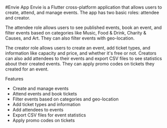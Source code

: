 #Envie App
Envie is a Flutter cross-platform application that allows users to create, attend, and manage events. The app has two basic roles: attendee and creator.

The attendee role allows users to see published events, book an event, and filter events based on categories like Music, Food & Drink, Charity & Causes, and Art. They can also filter events with geo-location.

The creator role allows users to create an event, add ticket types, and information like capacity and price, and whether it's free or not. Creators can also add attendees to their events and export CSV files to see statistics about their created events. They can apply promo codes on tickets they created for an event.

Features
- Create and manage events
- Attend events and book tickets
- Filter events based on categories and geo-location
- Add ticket types and information
- Add attendees to events
- Export CSV files for event statistics
- Apply promo codes on tickets

